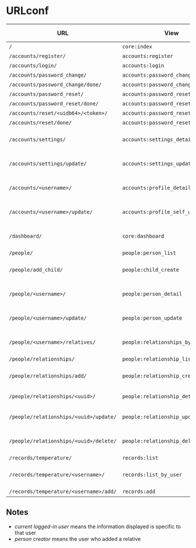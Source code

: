 # URLconf

| URL | View | Who can access |
| --- | ---- | -------------- |
| `/` | `core:index` | everyone |
| `/accounts/register/` | `accounts:register` | everyone |
| `/accounts/login/` | `accounts:login` | everyone |
| `/accounts/password_change/` | `accounts:password_change` | everyone |
| `/accounts/password_change/done/` | `accounts:password_change_done` | everyone |
| `/accounts/password_reset/` | `accounts:password_reset` | everyone |
| `/accounts/password_reset/done/` | `accounts:password_reset_done` | everyone |
| `/accounts/reset/<uidb64>/<token>/` | `accounts:password_reset_confirm` | everyone |
| `/accounts/reset/done/` | `accounts:password_reset_complete` | everyone |
| `/accounts/settings/` | `accounts:settings_detail` | current logged-in user |
| `/accounts/settings/update/` | `accounts:settings_update` | current logged-in user |
| `/accounts/<username>/` | `accounts:profile_detail` | current logged-in user |
| `/accounts/<username>/update/` | `accounts:profile_self_update` | current logged-in user |
| `/dashboard/` | `core:dashboard` | current logged-in user |
| `/people/` | `people:person_list` | staff |
| `/people/add_child/` | `people:child_create` | any logged-in user |
| `/people/<username>/` | `people:person_detail` | person creator, staff |
| `/people/<username>/update/` | `people:person_update` | person creator, staff |
| `/people/<username>/relatives/` | `people:relationships_by_user_list` | current logged-in user, staff |
| `/people/relationships/` | `people:relationship_list` | staff |
| `/people/relationships/add/` | `people:relationship_create` | any logged-in user |
| `/people/relationships/<uuid>/` | `people:relationship_detail` | relationship creator |
| `/people/relationships/<uuid>/update/` | `people:relationship_update` | relationship creator, staff |
| `/people/relationships/<uuid>/delete/` | `people:relationship_delete` | relationship creator, staff |
| `/records/temperature/` | `records:list` | staff |
| `/records/temperature/<username>/` | `records:list_by_user` | current logged-in user, staff |
| `/records/temperature/<username>/add/` | `records:add` | staff |

## Notes
- _current logged-in user_ means the information displayed is specific to that user
- _person creator_ means the user who added a relative
